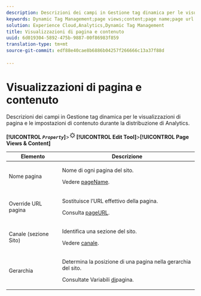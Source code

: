 ```yaml
---
description: Descrizioni dei campi in Gestione tag dinamica per le visualizzazioni di pagina e le impostazioni di contenuto durante la distribuzione di Analytics.
keywords: Dynamic Tag Management;page views;content;page name;page url override;channel;site section;hierarchy
solution: Experience Cloud,Analytics,Dynamic Tag Management
title: Visualizzazioni di pagina e contenuto
uuid: 6d019304-5892-475b-9887-00f86983f859
translation-type: tm+mt
source-git-commit: edf88e40cae8b6886b04257f266666c13a37f88d

---
```



# Visualizzazioni di pagina e contenuto

Descrizioni dei campi in Gestione tag dinamica per le visualizzazioni di pagina e le impostazioni di contenuto durante la distribuzione di Analytics.

**[!UICONTROL  *`Property`*]**&gt;![](assets/settings_gear.png)**[!UICONTROL Edit Tool]**&gt;**[!UICONTROL Page Views & Content]**

<table id="table_654149A8A66B404BBF9BAF8EC67F5F8F"> 
 <thead> 
  <tr> 
   <th colname="col1" class="entry"> Elemento </th> 
   <th colname="col2" class="entry"> Descrizione </th> 
  </tr> 
 </thead>
 <tbody> 
  <tr> 
   <td colname="col1"> Nome pagina </td> 
   <td colname="col2"> <p>Nome di ogni pagina del sito. </p> <p>Vedere <a href="/help/implement/js-implementation/page-variables/pagename.md">pageName</a>. </p> </td> 
  </tr> 
  <tr> 
   <td colname="col1"> Override URL pagina </td> 
   <td colname="col2"> <p> Sostituisce l’URL effettivo della pagina. </p> <p>Consulta <a href="/help/implement/js-implementation/page-variables/pageurl.md">pageURL</a>. </p> </td> 
  </tr> 
  <tr> 
   <td colname="col1"> Canale (sezione Sito) </td> 
   <td colname="col2"> <p>Identifica una sezione del sito. </p> <p>Vedere <a href="/help/implement/js-implementation/page-variables/channel.md">canale</a>. </p> </td> 
  </tr> 
  <tr> 
   <td colname="col1"> Gerarchia </td> 
   <td colname="col2"> <p>Determina la posizione di una pagina nella gerarchia del sito. </p> <p>Consultate Variabili <a href="/help/implement/js-implementation/page-variables/page-variables.md">di</a>pagina. </p> </td> 
  </tr> 
 </tbody> 
</table>

